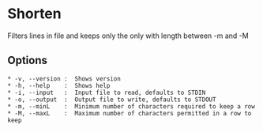 # Shorten

Filters lines in file and keeps only the only with length between -m and -M

## Options
```
* -v, --version :  Shows version
* -h, --help    :  Shows help
* -i, --input   :  Input file to read, defaults to STDIN
* -o, --output  :  Output file to write, defaults to STDOUT
* -m, --minL    :  Minimum number of characters required to keep a row
* -M, --maxL    :  Maximum number of characters permitted in a row to keep
```
